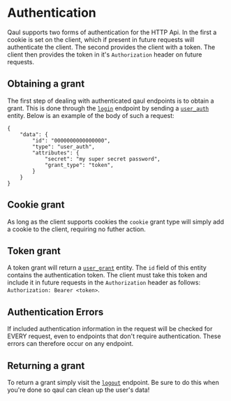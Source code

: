 # Authentication

Qaul supports two forms of authentication for the HTTP Api. In the first a cookie
is set on the client, which if present in future requests will authenticate the 
client. The second provides the client with a token. The client then provides the token
in it's `Authorization` header on future requests.

## Obtaining a grant

The first step of dealing with authenticated qaul endpoints is to obtain a grant.
This is done through the [`login`](/endpoints/login.html) endpoint by sending a
[`user_auth`](/entities/user_auth.html`) entity. Below is an example of the body of
such a request:

```
{
	"data": {
		"id": "0000000000000000",
		"type": "user_auth",
		"attributes": {
			"secret": "my super secret password",
			"grant_type": "token",
		}
	}
}
```

## Cookie grant
As long as the client supports cookies the `cookie` grant type will simply
add a cookie to the client, requiring no futher action.

## Token grant
A token grant will return a [`user_grant`](/entities/user_grant.html) entity.
The `id` field of this entity contains the authentication token. The client must
take this token and include it in future requests in the `Authorization` header
as follows: `Authorization: Bearer <token>`.

## Authentication Errors
If included authentication information in the request will be checked for EVERY
request, even to endpoints that don't require authentication. These errors can
therefore occur on any endpoint.

## Returning a grant
To return a grant simply visit the [`logout`](/endpoints/logout.html) endpoint.
Be sure to do this when you're done so qaul can clean up the user's data!
